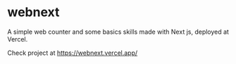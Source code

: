 # webnext

A simple web counter and some basics skills made with Next js, deployed at Vercel.

Check project at https://webnext.vercel.app/
